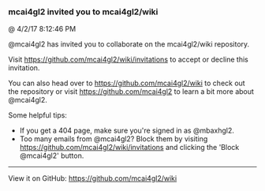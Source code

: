 ﻿

### mcai4gl2 invited you to mcai4gl2/wiki
@ 4/2/17 8:12:46 PM

@mcai4gl2 has invited you to collaborate on the mcai4gl2/wiki repository.

Visit https://github.com/mcai4gl2/wiki/invitations to accept or decline this invitation.

You can also head over to https://github.com/mcai4gl2/wiki to check out the repository or visit https://github.com/mcai4gl2 to learn a bit more about @mcai4gl2.

Some helpful tips:
- If you get a 404 page, make sure you're signed in as @mbaxhgl2.
- Too many emails from @mcai4gl2? Block them by visiting
  https://github.com/mcai4gl2/wiki/invitations and clicking the 'Block @mcai4gl2' button.

---
View it on GitHub:
https://github.com/mcai4gl2/wiki
